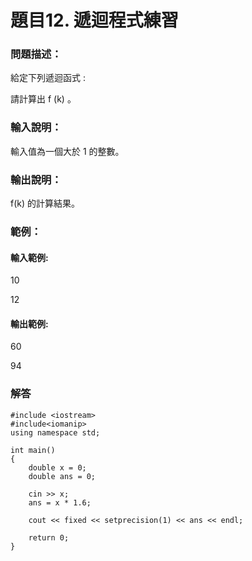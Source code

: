 # 題目12. 遞迴程式練習
### 問題描述：
給定下列遞迴函式 :

請計算出 f (k) 。

### 輸入說明：
輸入值為一個大於 1 的整數。

### 輸出說明：
f(k) 的計算結果。

### 範例：
#### 輸入範例:
10

12

#### 輸出範例:
60

94

### 解答
```
#include <iostream>
#include<iomanip>
using namespace std;

int main()
{
    double x = 0;
    double ans = 0;

    cin >> x;
    ans = x * 1.6;

    cout << fixed << setprecision(1) << ans << endl;

    return 0;
}
```
